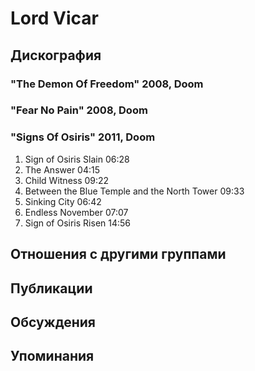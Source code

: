 # Lord Vicar



## Дискография

### "The Demon Of Freedom" 2008, Doom



### "Fear No Pain" 2008, Doom



### "Signs Of Osiris" 2011, Doom

01. Sign of Osiris Slain 06:28
02. The Answer 04:15
03. Child Witness 09:22
04. Between the Blue Temple and the North Tower 09:33
05. Sinking City 06:42
06. Endless November 07:07
07. Sign of Osiris Risen 14:56


## Отношения с другими группами


## Публикации


## Обсуждения


## Упоминания

